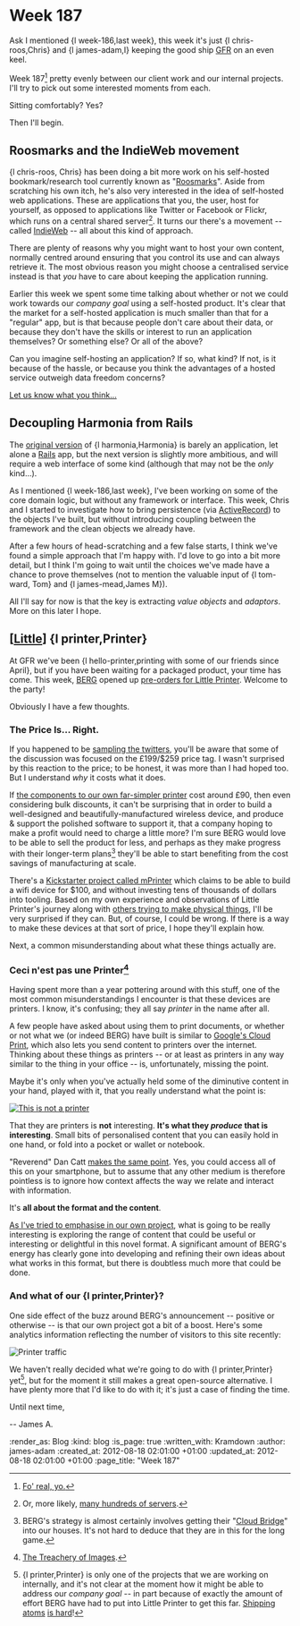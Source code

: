 Week 187
========

Ask I mentioned {l week-186,last week}, this week it's just {l chris-roos,Chris} and {l james-adam,I} keeping the good ship [GFR](/) on an even keel.

Week 187[^187] pretty evenly between our client work and our internal projects. I'll try to pick out some interested moments from each.

[^187]: [Fo' real, yo.](http://en.wikipedia.org/wiki/187_(slang) "We is killaz!")

Sitting comfortably? Yes?

Then I'll begin.


Roosmarks and the IndieWeb movement
------------------

{l chris-roos, Chris} has been doing a bit more work on his self-hosted bookmark/research tool currently known as "[Roosmarks](http://github.com/chrisroos/roosmarks)". Aside from scratching his own itch, he's also very interested in the idea of self-hosted web applications. These are applications that you, the user, host for yourself, as opposed to applications like Twitter or Facebook or Flickr, which runs on a central shared server[^many-servers]. It turns our there's a movement -- called [IndieWeb](http://indiewebcamp.com/Main_Page) -- all about this kind of approach.

[^many-servers]: Or, more likely, [many hundreds of servers](http://gizmodo.com/5632095/justin-bieber-has-dedicated-servers-at-twitter).

There are plenty of reasons why you might want to host your own content, normally centred around ensuring that you control its use and can always retrieve it. The most obvious reason you might choose a centralised service instead is that *you* have to care about keeping the application running.

Earlier this week we spent some time talking about whether or not we could work towards our _company goal_ using a self-hosted product. It's clear that the market for a self-hosted application is much smaller than that for a "regular" app, but is that because people don't care about their data, or because they don't have the skills or interest to run an application themselves? Or something else? Or all of the above?

Can you imagine self-hosting an application? If so, what kind? If not, is it because of the hassle, or because you think the advantages of a hosted service outweigh data freedom concerns?

[Let us know what you think...](#comments)


Decoupling Harmonia from Rails
-------

The [original version](http://github.com/freerange/harmonia) of {l harmonia,Harmonia} is barely an application, let alone a [Rails](http://rubyonrails.org) app, but the next version is slightly more ambitious, and will require a web interface of some kind (although that may not be the *only* kind...).

As I mentioned {l week-186,last week}, I've been working on some of the core domain logic, but without any framework or interface. This week, Chris and I started to investigate how to bring persistence (via [ActiveRecord](http://ar.rubyonrails.org/)) to the objects I've built, but without introducing coupling between the framework and the clean objects we already have.

After a few hours of head-scratching and a few false starts, I think we've found a simple approach that I'm happy with. I'd love to go into a bit more detail, but I think I'm going to wait until the choices we've made have a chance to prove themselves (not to mention the valuable input of {l tom-ward, Tom} and {l james-mead,James M}).

All I'll say for now is that the key is extracting _value objects_ and _adaptors_. More on this later I hope.


[[Little](http://bergcloud.com/littleprinter/)] {l printer,Printer}
-------

At GFR we've been {l hello-printer,printing with some of our friends since April}, but if you have been waiting for a packaged product, your time has come. This week, [BERG](http://berglondon.com) opened up [pre-orders for Little Printer](http://uk-shop.bergcloud.com/). Welcome to the party!

Obviously I have a few thoughts.


### The Price Is... Right.

If you happened to be [sampling the twitters](https://twitter.com/#!/search/little%20printer), you'll be aware that some of the discussion was focused on the £199/$259 price tag. I wasn't surprised by this reaction to the price; to be honest, it was more than I had hoped too. But I understand _why_ it costs what it does.

If [the components to our own far-simpler printer](https://github.com/freerange/printer/wiki/Component-list) cost around £90, then even considering bulk discounts, it can't be surprising that in order to build a well-designed and beautifully-manufactured wireless device, and produce & support the polished software to support it, that a company hoping to make a profit would need to charge a little more? I'm sure BERG would love to be able to sell the product for less, and perhaps as they make progress with their longer-term plans[^berg-plan] they'll be able to start benefiting from the cost savings of manufacturing at scale.

[^berg-plan]: BERG's strategy is almost certainly involves getting their "[Cloud Bridge](http://bergcloud.com/littleprinter/#the-bridge)" into our houses. It's not hard to deduce that they are in this for the long game.

There's a [Kickstarter project called mPrinter](http://www.kickstarter.com/projects/1953425088/mprinter-an-analog-printer-for-a-digital-world) which claims to be able to build a wifi device for $100, and without investing tens of thousands of dollars into tooling. Based on my own experience and observations of Little Printer's journey along with [others trying to make physical things](http://rodcorp.typepad.com/rodcorp/2012/08/small-hello-to-little-printer.html), I'll be very surprised if they can. But, of course, I could be wrong. If there is a way to make these devices at that sort of price, I hope they'll explain how.

Next, a common misunderstanding about what these things actually are.

### Ceci n'est pas une Printer[^pipe]

[^pipe]: [The Treachery of Images](http://en.wikipedia.org/wiki/The_Treachery_of_Images).

Having spent more than a year pottering around with this stuff, one of the most common misunderstandings I encounter is that these devices are printers. I know, it's confusing; they all say _printer_ in the name after all.

A few people have asked about using them to print documents, or whether or not what we (or indeed BERG) have built is similar to [Google's Cloud Print](http://www.google.com/cloudprint/), which also lets you send content to printers over the internet. Thinking about these things as printers -- or at least as printers in any  way similar to the thing in your office -- is, unfortunately, missing the point.

Maybe it's only when you've actually held some of the diminutive content in your hand, played with it, that you really understand what the point is:

[![This is not a printer](/images/blog/this-is-not-a-printer-small.jpg)](/images/blog/this-is-not-a-printer.jpg)

That they are printers is **not** interesting. **It's what they *produce* that is interesting**. Small bits of personalised content that you can easily hold in one hand, or fold into a pocket or wallet or notebook.

"Reverend" Dan Catt [makes the same point](http://revdancatt.com/2012/08/15/why-the-little-printer-is-good-aka-someone-on-the-internet-is-wrong-a-response/). Yes, you could access all of this on your smartphone, but to assume that any other medium is therefore pointless is to ignore how context affects the way we relate and interact with information.

It's **all about the format and the content**.

[As I've tried to emphasise in our own project](https://github.com/freerange/printer/wiki/Building-content-services), what is going to be really interesting is exploring the range of content that could be useful or interesting or delightful in this novel format. A significant amount of BERG's energy has clearly gone into developing and refining their own ideas about what works in this format, but there is doubtless much more that could be done.


### And what of our {l printer,Printer}?

One side effect of the buzz around BERG's announcement -- positive or otherwise -- is that our own project got a bit of a boost. Here's some analytics information reflecting the number of visitors to this site recently:

![Printer traffic](/images/blog/printer-traffic.png)

We haven't really decided what we're going to do with {l printer,Printer} yet[^printer-plans], but for the moment it still makes a great open-source alternative. I have plenty more that I'd like to do with it; it's just a case of finding the time.

Until next time,

-- James A.

[^printer-plans]: {l printer,Printer} is only one of the projects that we are working on internally, and it's not clear at the moment how it might be able to address our _company goal_ -- in part because of exactly the amount of effort BERG have had to put into Little Printer to get this far. [Shipping atoms](https://twitter.com/freerange/status/235324391406329856) [is hard](http://berglondon.com/blog/2011/03/15/three-cheers-for-plumen-design-of-the-year/)!





:render_as: Blog
:kind: blog
:is_page: true
:written_with: Kramdown
:author: james-adam
:created_at: 2012-08-18 02:01:00 +01:00
:updated_at: 2012-08-18 02:01:00 +01:00
:page_title: "Week 187"
